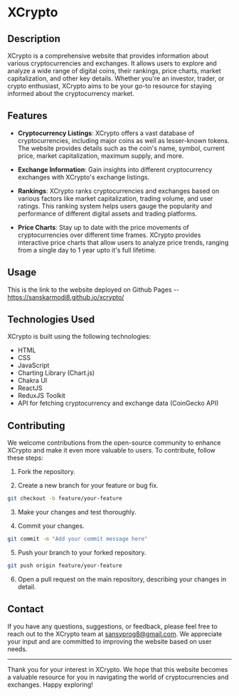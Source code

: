 # XCrypto

## Description

XCrypto is a comprehensive website that provides information about various cryptocurrencies and exchanges. It allows users to explore and analyze a wide range of digital coins, their rankings, price charts, market capitalization, and other key details. Whether you're an investor, trader, or crypto enthusiast, XCrypto aims to be your go-to resource for staying informed about the cryptocurrency market.

## Features

- **Cryptocurrency Listings**: XCrypto offers a vast database of cryptocurrencies, including major coins as well as lesser-known tokens. The website provides details such as the coin's name, symbol, current price, market capitalization, maximum supply, and more.

- **Exchange Information**: Gain insights into different cryptocurrency exchanges with XCrypto's exchange listings.

- **Rankings**: XCrypto ranks cryptocurrencies and exchanges based on various factors like market capitalization, trading volume, and user ratings. This ranking system helps users gauge the popularity and performance of different digital assets and trading platforms.

- **Price Charts**: Stay up to date with the price movements of cryptocurrencies over different time frames. XCrypto provides interactive price charts that allow users to analyze price trends, ranging from a single day to 1 year upto it's full lifetime. 

## Usage

This is the link to the website deployed on Github Pages -- https://sanskarmodi8.github.io/xcrypto/


## Technologies Used

XCrypto is built using the following technologies:

- HTML
- CSS
- JavaScript
- Charting Library (Chart.js)
- Chakra UI
- ReactJS
- ReduxJS Toolkit
- API for fetching cryptocurrency and exchange data (CoinGecko API)

## Contributing

We welcome contributions from the open-source community to enhance XCrypto and make it even more valuable to users. To contribute, follow these steps:

1. Fork the repository.

2. Create a new branch for your feature or bug fix.

```bash
git checkout -b feature/your-feature
```

3. Make your changes and test thoroughly.

4. Commit your changes.

```bash
git commit -m "Add your commit message here"
```

5. Push your branch to your forked repository.

```bash
git push origin feature/your-feature
```

6. Open a pull request on the main repository, describing your changes in detail.


## Contact

If you have any questions, suggestions, or feedback, please feel free to reach out to the XCrypto team at sansyprog8@gmail.com. We appreciate your input and are committed to improving the website based on user needs.

---

Thank you for your interest in XCrypto. We hope that this website becomes a valuable resource for you in navigating the world of cryptocurrencies and exchanges. Happy exploring!